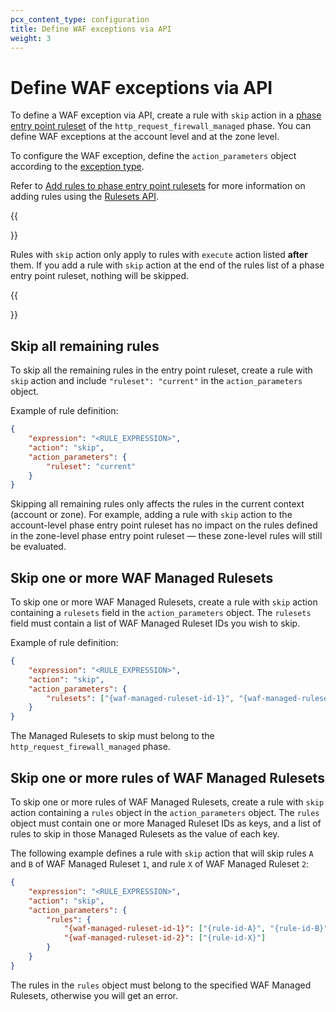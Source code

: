 ```yaml
---
pcx_content_type: configuration
title: Define WAF exceptions via API
weight: 3
---
```


# Define WAF exceptions via API

To define a WAF exception via API, create a rule with `skip` action in a [phase entry point ruleset](/ruleset-engine/about/phases/#phase-entry-point-ruleset) of the `http_request_firewall_managed` phase. You can define WAF exceptions at the account level and at the zone level.

To configure the WAF exception, define the `action_parameters` object according to the [exception type](/waf/managed-rulesets/waf-exceptions/#types-of-waf-exceptions).

Refer to [Add rules to phase entry point rulesets](/ruleset-engine/basic-operations/add-rule-phase-rulesets/) for more information on adding rules using the [Rulesets API](/ruleset-engine/rulesets-api/).

{{<Aside type="note" header="Rule execution order">}}

Rules with `skip` action only apply to rules with `execute` action listed **after** them. If you add a rule with `skip` action at the end of the rules list of a phase entry point ruleset, nothing will be skipped.

{{</Aside>}}

## Skip all remaining rules

To skip all the remaining rules in the entry point ruleset, create a rule with `skip` action and include `"ruleset": "current"` in the `action_parameters` object.

Example of rule definition:

```json
{
	"expression": "<RULE_EXPRESSION>",
	"action": "skip",
	"action_parameters": {
		"ruleset": "current"
	}
}
```

Skipping all remaining rules only affects the rules in the current context (account or zone). For example, adding a rule with `skip` action to the account-level phase entry point ruleset has no impact on the rules defined in the zone-level phase entry point ruleset — these zone-level rules will still be evaluated.

## Skip one or more WAF Managed Rulesets

To skip one or more WAF Managed Rulesets, create a rule with `skip` action containing a `rulesets` field in the `action_parameters` object. The `rulesets` field must contain a list of WAF Managed Ruleset IDs you wish to skip.

Example of rule definition:

```json
{
	"expression": "<RULE_EXPRESSION>",
	"action": "skip",
	"action_parameters": {
		"rulesets": ["{waf-managed-ruleset-id-1}", "{waf-managed-ruleset-id-2}"]
	}
}
```

The Managed Rulesets to skip must belong to the `http_request_firewall_managed` phase.

## Skip one or more rules of WAF Managed Rulesets

To skip one or more rules of WAF Managed Rulesets, create a rule with `skip` action containing a `rules` object in the `action_parameters` object. The `rules` object must contain one or more Managed Ruleset IDs as keys, and a list of rules to skip in those Managed Rulesets as the value of each key.

The following example defines a rule with `skip` action that will skip rules `A` and `B` of WAF Managed Ruleset `1`, and rule `X` of WAF Managed Ruleset `2`:

```json
{
	"expression": "<RULE_EXPRESSION>",
	"action": "skip",
	"action_parameters": {
		"rules": {
			"{waf-managed-ruleset-id-1}": ["{rule-id-A}", "{rule-id-B}"],
			"{waf-managed-ruleset-id-2}": ["{rule-id-X}"]
		}
	}
}
```

The rules in the `rules` object must belong to the specified WAF Managed Rulesets, otherwise you will get an error.
